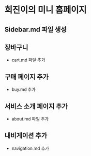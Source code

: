 # 희진이의 미니 홈페이지

## Sidebar.md 파일 생성

## 장바구니 
- cart.md 파일 추가

## 구매 페이지 추가
- buy.md 추가

## 서비스 소개 페이지 추가
- about.md 파일 추가

## 내비게이션 추가
- navigation.md 추가

